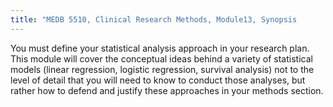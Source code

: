 ```yaml
---
title: "MEDB 5510, Clinical Research Methods, Module13, Synopsis
---
```


You must define your statistical analysis approach in your research plan. This module will cover the conceptual ideas behind a variety of statistical models (linear regression, logistic regression, survival analysis) not to the level of detail that you will need to know to conduct those analyses, but rather how to defend and justify these approaches in your methods section.
